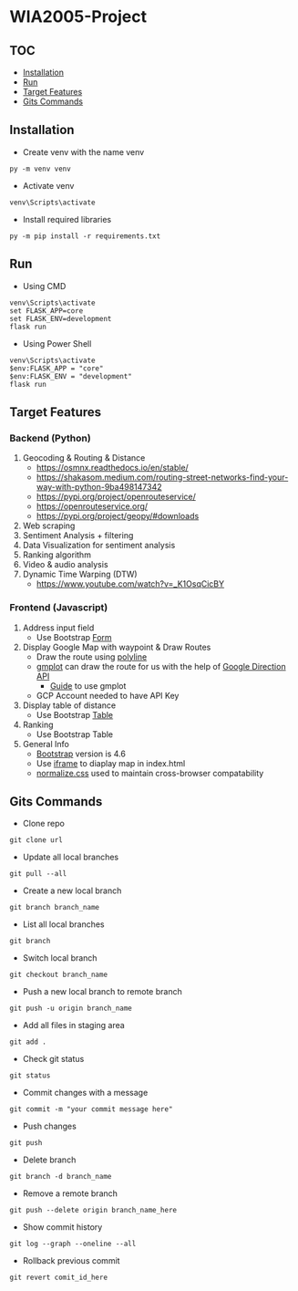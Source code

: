 # WIA2005-Project
## TOC
- [Installation](#installation)
- [Run](#run)
- [Target Features](#target-features)
- [Gits Commands](#gits-commands)

## Installation
- Create venv with the name venv
```Shell
py -m venv venv
```
- Activate venv
```Shell
venv\Scripts\activate
```
- Install required libraries
```Shell
py -m pip install -r requirements.txt
```

## Run
- Using CMD
```Shell
venv\Scripts\activate
set FLASK_APP=core
set FLASK_ENV=development
flask run
```
- Using Power Shell
```Shell
venv\Scripts\activate
$env:FLASK_APP = "core"
$env:FLASK_ENV = "development"
flask run
```

## Target Features
### Backend (Python)
1. Geocoding & Routing & Distance
   - https://osmnx.readthedocs.io/en/stable/
   - https://shakasom.medium.com/routing-street-networks-find-your-way-with-python-9ba498147342
   - https://pypi.org/project/openrouteservice/
   - https://openrouteservice.org/
   - https://pypi.org/project/geopy/#downloads
1. Web scraping
2. Sentiment Analysis + filtering
3. Data Visualization for sentiment analysis
4. Ranking algorithm
5. Video & audio analysis
6. Dynamic Time Warping (DTW)
   - https://www.youtube.com/watch?v=_K1OsqCicBY

### Frontend (Javascript)
1. Address input field
   - Use Bootstrap [Form](https://getbootstrap.com/docs/4.6/components/forms/)
2. Display Google Map with waypoint & Draw Routes
   - Draw the route using [polyline](https://www.sitepoint.com/create-a-polyline-using-the-geolocation-and-the-google-maps-api/)
   - [gmplot](https://github.com/gmplot/gmplot) can draw the route for us with the help of [Google Direction API](https://developers.google.com/maps/documentation/directions/overview)
     - [Guide](https://www.tutorialspoint.com/plotting-google-map-using-gmplot-package-in-python) to use gmplot
   - GCP Account needed to have API Key
3. Display table of distance
   - Use Bootstrap [Table](https://getbootstrap.com/docs/4.6/content/tables/)
4. Ranking
   - Use Bootstrap Table
5. General Info
   - [Bootstrap](https://getbootstrap.com/docs/4.6/getting-started/introduction/) version is 4.6
   - Use [iframe](https://developer.mozilla.org/en-US/docs/Web/HTML/Element/iframe) to diaplay map in index.html
   - [normalize.css](https://necolas.github.io/normalize.css/) used to maintain cross-browser compatability

## Gits Commands
- Clone repo
```git
git clone url
```

- Update all local branches
```git
git pull --all
```

- Create a new local branch
```git
git branch branch_name
```

- List all local branches
```git
git branch
```

- Switch local branch
```git
git checkout branch_name
```

- Push a new local branch to remote branch
```git
git push -u origin branch_name
```

- Add all files in staging area
```git
git add .
```

- Check git status
```git
git status
```

- Commit changes with a message
```git
git commit -m "your commit message here"
```

- Push changes
```git
git push
```

- Delete branch
```git
git branch -d branch_name
```

- Remove a remote branch
```git
git push --delete origin branch_name_here
```

- Show commit history
```git
git log --graph --oneline --all
```

- Rollback previous commit
```git
git revert comit_id_here
```



